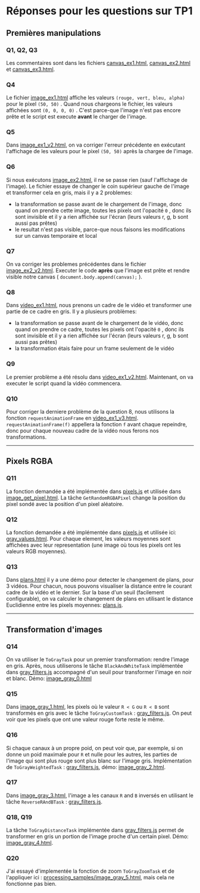 # Réponses pour les questions sur TP1 

## Premières manipulations

### Q1, Q2, Q3

Les commentaires sont dans les fichiers [canvas_ex1.html](./first_samples/canvas_ex1.html), [canvas_ex2.html](./first_samples/canvas_ex2.html) et [canvas_ex3.html](./first_samples/canvas_ex3.html).

### Q4

Le fichier [image_ex1.html](./first_samples/image_ex1.html) affiche les valeurs `(rouge, vert, bleu, alpha)` pour le pixel `(50, 50)` . Quand nous chargeons le fichier, les valeurs affichées sont `(0, 0, 0, 0)` . C'est parce-que l'image n'est pas encore prête et le script est execute **avant** le charger de l'image.

### Q5

Dans [image_ex1_v2.html](./first_samples/image_ex1_v2.html), on va corriger l'erreur précédente en exécutant l'affichage de les valeurs pour le pixel `(50, 50)` après la chargee de l'image.

### Q6

Si nous exécutons [image_ex2.html](./first_samples/image_ex2.html), il ne se passe rien (sauf l'affichage de l'image).
Le fichier essaye de changer le coin supérieur gauche de l'image et transformer cela en gris, mais il y a 2 problemes:

* la transformation se passe avant de le chargement de l'image, donc quand on prendre cette image, toutes les pixels ont l'opacité `0` , donc ils sont invisible et il y a rien affichée sur l'écran (leurs valeurs r, g, b sont aussi pas prêtes)
* le resultat n'est pas visible, parce-que nous faisons les modifications sur un canvas temporaire et local

### Q7

On va corriger les problemes précédentes dans le fichier [image_ex2_v2.html](./first_samples/image_ex2_v2.html). Executer le code **après** que l'image est prête et rendre visible notre canvas ( `document.body.append(canvas);` ).

### Q8

Dans [video_ex1.html](./first_samples/video_ex1.html), nous prenons un cadre de le vidéo et transformer une partie de ce cadre en gris. Il y a plusieurs problèmes:

* la transformation se passe avant de le chargement de le vidéo, donc quand on prendre ce cadre, toutes les pixels ont l'opacité `0` , donc ils sont invisible et il y a rien affichée sur l'écran (leurs valeurs r, g, b sont aussi pas prêtes)
* la transformation étais faire pour un frame seulement de le vidéo

### Q9

Le premier problème a été résolu dans [video_ex1_v2.html](./first_samples/video_ex1_v2.html). Maintenant, on va executer le script quand la vidéo commencera.

### Q10

Pour corriger la derniere problème de la question 8, nous utilisons la fonction `requestAnimationFrame` en [video_ex1_v3.html](./first_samples/video_ex1_v3.html). `requestAnimationFrame(f)` appellera la fonction `f` avant chaque repeindre, donc pour chaque nouveau cadre de la vidéo nous ferons nos transformations.

---

## Pixels RGBA

### Q11

La fonction demandée a été implémentée dans [pixels.js](./features/pixels.js) et utilisée dans [image_get_pixel.html](./processing_samples/image_get_pixel.html).
La tâche `GetRandomRGBAPixel` change la position du pixel sondé avec la position d'un pixel aléatoire.

### Q12

La fonction demandée a été implémentée dans [pixels.js](./features/pixels.js) et utilisée ici: [gray_values.html](./processing_samples/gray_values.html).
Pour chaque element, les valeurs moyennes sont affichées avec leur representation (une image où tous les pixels ont les valeurs RGB moyennes).

### Q13

Dans [plans.html](./processing_samples/plans.html) il y a une démo pour detecter le changement de plans, pour 3 vidéos. Pour chacun, nous pouvons visualiser la distance entre le courant cadre de la vidéo et le dernier. Sur la base d'un seuil (facilement configurable), on va calculer le changement de plans en utilisant le distance Euclidienne entre les pixels moyennes: [plans.js](./features/plans.js).

---

## Transformation d'images

### Q14

On va utiliser le `ToGrayTask` pour un premier transformation: rendre l'image en gris. Après, nous utiliserons le tâche `BlackAndWhiteTask` implémentée dans [gray_filters.js](./filters/gray_filters.js) accompagné d'un seuil pour transformer l'image en noir et blanc. Démo: [image_gray_0.html](./processing_samples/image_gray_0.html)

### Q15

Dans [image_gray_1.html](./processing_samples/image_gray_1.html), les pixels où le valeur `R < G` ou `R < B` sont transformés en gris avec le tâche `ToGrayCustomTask` : [gray_filters.js](./filters/gray_filters.js). On peut voir que les pixels que ont une valeur rouge forte reste le même.

### Q16

Si chaque canaux à un propre poid, on peut voir que, par exemple, si on donne un poid maximale pour `R` et nulle pour les autres, les parties de l'image qui sont plus rouge sont plus blanc sur l'image gris. Implémentation de `ToGrayWeightedTask` : [gray_filters.js](./filters/gray_filters.js), démo: [image_gray_2.html](./processing_samples/image_gray_2.html).

### Q17

Dans [image_gray_3.html](./processing_samples/image_gray_3.html), l'image a les canaux `R` and `B` inversés en utilisant le tâche `ReverseRAndBTask` : [gray_filters.js](./filters/gray_filters.js).

### Q18, Q19

La tâche `ToGrayDistanceTask` implémentée dans [gray_filters.js](./filters/gray_filters.js) permet de transformer en gris un portion de l'image proche d'un certain pixel. Démo: [image_gray_4.html](./processing_samples/image_gray_4.html).


### Q20
J'ai essayé d'implementée la fonction de zoom `ToGrayZoomTask` et de l'appliquer ici : [processing_samples/image_gray_5.html](./processing_samples/image_gray_5.html), mais cela ne fonctionne pas bien.